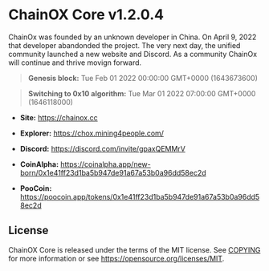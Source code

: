 ChainOX Core v1.2.0.4
===============================

ChainOx was founded by an unknown developer in China. On April 9, 2022 that developer abandonded the project. The very next day, the unified community launched a new website and Discord. As a community ChainOx will continue and thrive movign forward. 

> **Genesis block:**
> Tue Feb 01 2022 00:00:00 GMT+0000 (1643673600)

> **Switching to 0x10 algorithm:**
> Tue Mar 01 2022 07:00:00 GMT+0000 (1646118000)

- **Site:** https://chainox.cc
- **Explorer:** https://chox.mining4people.com/


- **Discord:** https://discord.com/invite/gpaxQEMMrV

- **CoinAlpha:** https://coinalpha.app/new-born/0x1e41ff23d1ba5b947de91a67a53b0a96dd58ec2d
- **PooCoin:** https://poocoin.app/tokens/0x1e41ff23d1ba5b947de91a67a53b0a96dd58ec2d

License
-------

ChainOX Core is released under the terms of the MIT license. See [COPYING](COPYING) for more
information or see https://opensource.org/licenses/MIT.
